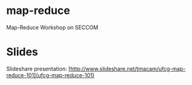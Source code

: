 map-reduce
==========

Map-Reduce Workshop on SECCOM

Slides
========

Slideshare presentation: [http://www.slideshare.net/tmacam/ufcg-map-reduce-101](ufcg-map-reduce-101)
